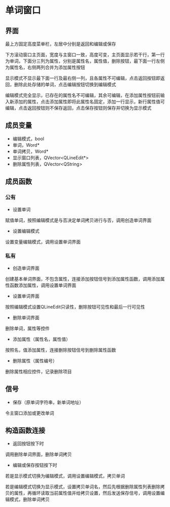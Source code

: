 # 单词窗口

## 界面

最上方固定高度菜单栏，左居中分别是返回和编辑或保存

下方滚动窗口主页面，宽度与主窗口一致，高度可变，主页面显示若干行，第一行为单词，下面分三列为属性，分别是属性名，属性值，删除按钮，最下面一行左侧为属性名，右侧两列合并为添加属性按钮

显示模式不显示最下面一行及最右侧一列，且各属性不可编辑，点击返回按钮即返回，删除此处存储的单词，点击编辑按钮切换到编辑模式

编辑模式完全显示，已存在的属性名不可编辑，其余可编辑，在添加属性按钮前输入新添加的属性，点击添加属性即将此属性名固定，添加一行显示，新行属性值可编辑，点击返回按钮则不保存返回，点击保存按钮则保存并切换为显示模式

## 成员变量

- 编辑模式，bool
- 单词，Word\*
- 单词拷贝，Word\*
- 显示窗口列表，QVector\<QLineEdit\*\>
- 删除属性列表，QVector\<QString\>

## 成员函数

### 公有

- 设置单词

赋值单词，按照编辑模式是与否决定单词拷贝进行与否，调用创造单词界面

- 设置编辑模式

设置变量编辑模式，调用设置单词界面

### 私有

- 创造单词界面

创建基本单词界面，不包含属性，连接添加按钮信号到添加属性函数，调用添加属性函数添加属性，调用设置单词界面

- 设置单词界面

按照编辑模式设置QLineEdit只读性，删除按钮可见性和最后一行可见性

- 删除单词界面

删除单词，属性等控件

- 添加属性（属性名，属性值）

按照名，值添加属性，连接删除按钮信号到删除属性函数

- 删除属性（属性编号）

删除属性相应控件，记录删除项目

## 信号

- 保存（原单词字符串，新单词地址）

令主窗口添加或更改单词

## 构造函数连接

- 返回按钮按下时

调用删除单词界面，删除单词拷贝

- 编辑或保存按钮按下时

若是显示模式切换为编辑模式，调用设置编辑模式，拷贝单词

若是编辑模式切换为显示模式，设置拷贝单词名，然后先根据删除属性列表删除拷贝的属性，再循环读取当前属性值并给拷贝设置，然后发送保存信号，调用设置编辑模式，删除单词拷贝